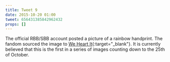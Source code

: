 ```yaml
---
title: Tweet 9
date: 2015-10-20 01:00
tweet: 656431385842962432
props: []
---
```

The official RBB/SBB account posted a picture of a rainbow handprint. The fandom sourced the image to [We Heart It](http://weheartit.com/entry/109446801){:target="_blank"}. It is currently believed that this is the first in a series of images counting down to the 25th of October.
